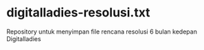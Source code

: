 # digitalladies-resolusi.txt
Repository untuk menyimpan file rencana resolusi 6 bulan kedepan Digitalladies
